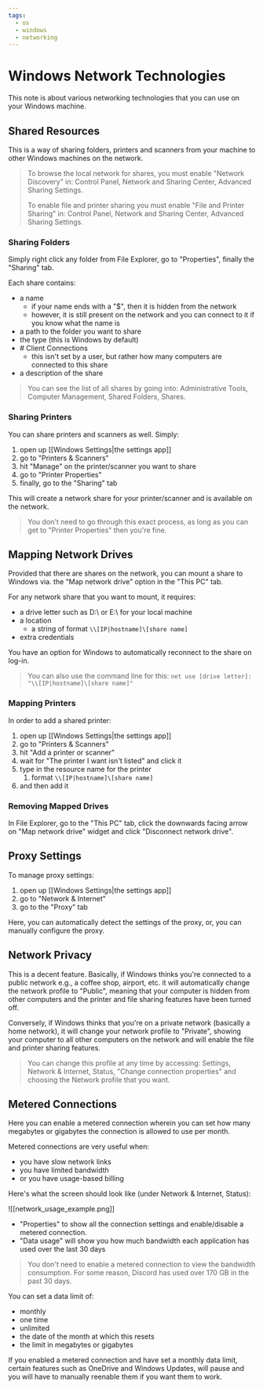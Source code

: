 ```yaml
---
tags:
  - os
  - windows
  - networking
---
```

# Windows Network Technologies

This note is about various networking technologies that you can use on your Windows machine.

## Shared Resources

This is a way of sharing folders, printers and scanners from your machine to other Windows machines on the network.

>To browse the local network for shares, you must enable "Network Discovery" in:
>Control Panel, Network and Sharing Center, Advanced Sharing Settings.
>
>To enable file and printer sharing you must enable "File and Printer Sharing" in:
>Control Panel, Network and Sharing Center, Advanced Sharing Settings.

### Sharing Folders

Simply right click any folder from File Explorer, go to "Properties", finally the "Sharing" tab.

Each share contains:

- a name
	- if your name ends with a "$", then it is hidden from the network
	- however, it is still present on the network and you can connect to it if you know what the name is
- a path to the folder you want to share
- the type (this is Windows by default)
- \# Client Connections
	- this isn't set by a user, but rather how many computers are connected to this share
- a description of the share

>You can see the list of all shares by going into:
>Administrative Tools, Computer Management, Shared Folders, Shares.

### Sharing Printers

You can share printers and scanners as well. Simply:

1. open up [[Windows Settings|the settings app]]
2. go to "Printers & Scanners"
3. hit "Manage" on the printer/scanner you want to share
4. go to "Printer Properties"
5. finally, go to the "Sharing" tab

This will create a network share for your printer/scanner and is available on the network.

>You don't need to go through this exact process, as long as you can get to "Printer Properties" then you're fine.

## Mapping Network Drives

Provided that there are shares on the network, you can mount a share to Windows via. the "Map network drive" option in the "This PC" tab.

For any network share that you want to mount, it requires:

- a drive letter such as D:\\ or E:\\ for your local machine
- a location
	- a string of format `\\[IP|hostname]\[share name]`
- extra credentials

You have an option for Windows to automatically reconnect to the share on log-in.

>You can also use the command line for this:
>`net use [drive letter]: "\\[IP|hostname]\[share name]"`

### Mapping Printers

In order to add a shared printer:

1. open up [[Windows Settings|the settings app]]
2. go to "Printers & Scanners"
3. hit "Add a printer or scanner"
4. wait for "The printer I want isn't listed" and click it
5. type in the resource name for the printer
	1. format `\\[IP|hostname]\[share name]`
6. and then add it

### Removing Mapped Drives

In File Explorer, go to the "This PC" tab, click the downwards facing arrow on "Map network drive" widget and click "Disconnect network drive".

## Proxy Settings

To manage proxy settings:

1. open up [[Windows Settings|the settings app]]
2. go to "Network & Internet"
3. go to the "Proxy" tab

Here, you can automatically detect the settings of the proxy, or, you can manually configure the proxy.

## Network Privacy

This is a decent feature. Basically, if Windows thinks you're connected to a public network e.g., a coffee shop, airport, etc. it will automatically change the network profile to "Public", meaning that your computer is hidden from other computers and the printer and file sharing features have been turned off.

Conversely, if Windows thinks that you're on a private network (basically a home network), it will change your network profile to "Private", showing your computer to all other computers on the network and will enable the file and printer sharing features.

>You can change this profile at any time by accessing:
>Settings, Network & Internet, Status, "Change connection properties" and choosing the Network profile that you want.

## Metered Connections

Here you can enable a metered connection wherein you can set how many megabytes or gigabytes the connection is allowed to use per month.

Metered connections are very useful when:

- you have slow network links
- you have limited bandwidth
- or you have usage-based billing

Here's what the screen should look like (under Network & Internet, Status):

![[network_usage_example.png]]

- "Properties" to show all the connection settings and enable/disable a metered connection.
- "Data usage" will show you how much bandwidth each application has used over the last 30 days

>You don't need to enable a metered connection to view the bandwidth consumption.
>For some reason, Discord has used over 170 GB in the past 30 days.

You can set a data limit of:

- monthly
- one time
- unlimited
- the date of the month at which this resets
- the limit in megabytes or gigabytes

If you enabled a metered connection and have set a monthly data limit, certain features such as OneDrive and Windows Updates, will pause and you will have to manually reenable them if you want them to work.
